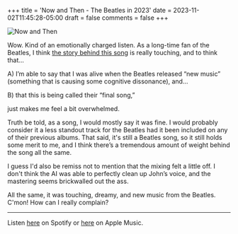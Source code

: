 +++
title = 'Now and Then - The Beatles in 2023'
date = 2023-11-02T11:45:28-05:00
draft = false
comments = false
+++

![Now and Then](/img/now-and-then.jpg)

Wow. Kind of an emotionally charged listen. As a long-time fan of the Beatles, I think [the story behind this song](https://youtu.be/APJAQoSCwuA?si=jnNf0CDD8tPH0Us7) is really touching, and to think that... 

A) I’m able to say that I was alive when the Beatles released “new music” (something that is causing some cognitive dissonance), and...

B) that this is being called their “final song,” 

just makes me feel a bit overwhelmed. 

Truth be told, as a song, I would mostly say it was fine. I would probably consider it a less standout track for the Beatles had it been included on any of their previous albums. That said, it's still a Beatles song, so it still holds some merit to me, and I think there’s a tremendous amount of weight behind the song all the same.

I guess I'd also be remiss not to mention that the mixing felt a little off. I don't think the AI was able to perfectly clean up John’s voice, and the mastering seems brickwalled out the ass.

All the same, it was touching, dreamy, and new music from the Beatles. C'mon! How can I really complain? 

---

Listen [here](https://open.spotify.com/track/4vziJcnB2Qyi9o4nIRUeN7?si=9DqNslHWSrmVBzJvh-twpA) on Spotify or [here](https://music.apple.com/us/album/now-and-then/1713197371?i=1713197541) on Apple Music. 